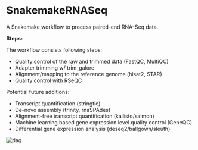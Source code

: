 # SnakemakeRNASeq
A Snakemake workflow to process paired-end RNA-Seq data.

**Steps:**

The workflow consists following steps:

- Quality control of the raw and trimmed data (FastQC, MultiQC)
- Adapter trimming w/ trim_galore
- Alignment/mapping to the reference genome (hisat2, STAR)
- Quality control with RSeQC

Potential future additions:

- Transcript quantification (stringtie)
- De-novo assembly (trinity, rnaSPAdes)
- Alignment-free transcript quantification (kallisto/salmon)
- Machine learning based gene expression level quality control (GeneQC)
- Differential gene expression analysis (deseq2/ballgown/sleuth) 

![dag](https://user-images.githubusercontent.com/42179487/63191116-c0aeed80-c035-11e9-8392-45c40d385c74.png)



